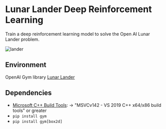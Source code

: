 # Lunar Lander Deep Reinforcement Learning
Train a deep reinforcement learning model to solve the Open AI Lunar Lander problem.

![lander](https://user-images.githubusercontent.com/51992212/227261936-51fb5cc0-9047-4fd2-b057-2c95b8f79f02.png)

## Environment
OpenAI Gym library [Lunar Lander](https://www.gymlibrary.dev/environments/box2d/lunar_lander/)

## Dependencies
- [Microsoft C++ Build Tools](https://visualstudio.microsoft.com/visual-cpp-build-tools/): &rarr; "MSVCv142 - VS 2019 C++ x64/x86 build tools" or greater
- `pip install gym`
- `pip install gym[box2d]`
